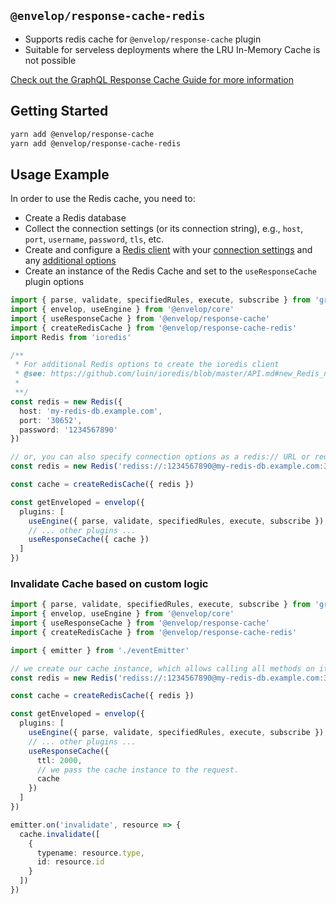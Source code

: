 ## `@envelop/response-cache-redis`

- Supports redis cache for `@envelop/response-cache` plugin
- Suitable for serveless deployments where the LRU In-Memory Cache is not possible

[Check out the GraphQL Response Cache Guide for more information](https://envelop.dev/docs/guides/adding-a-graphql-response-cache)

## Getting Started

```bash
yarn add @envelop/response-cache
yarn add @envelop/response-cache-redis
```

## Usage Example

In order to use the Redis cache, you need to:

- Create a Redis database
- Collect the connection settings (or its connection string), e.g., `host`, `port`, `username`, `password`, `tls`, etc.
- Create and configure a [Redis client](https://github.com/luin/ioredis) with your [connection settings](https://github.com/luin/ioredis/blob/master/API.md#Redis) and any [additional options](https://github.com/luin/ioredis/blob/master/API.md#new_Redis_new)
- Create an instance of the Redis Cache and set to the `useResponseCache` plugin options

```ts
import { parse, validate, specifiedRules, execute, subscribe } from 'graphql'
import { envelop, useEngine } from '@envelop/core'
import { useResponseCache } from '@envelop/response-cache'
import { createRedisCache } from '@envelop/response-cache-redis'
import Redis from 'ioredis'

/**
 * For additional Redis options to create the ioredis client
 * @see: https://github.com/luin/ioredis/blob/master/API.md#new_Redis_new
 *
 **/
const redis = new Redis({
  host: 'my-redis-db.example.com',
  port: '30652',
  password: '1234567890'
})

// or, you can also specify connection options as a redis:// URL or rediss:// URL when using TLS encryption
const redis = new Redis('rediss://:1234567890@my-redis-db.example.com:30652')

const cache = createRedisCache({ redis })

const getEnveloped = envelop({
  plugins: [
    useEngine({ parse, validate, specifiedRules, execute, subscribe }),
    // ... other plugins ...
    useResponseCache({ cache })
  ]
})
```

### Invalidate Cache based on custom logic

```ts
import { parse, validate, specifiedRules, execute, subscribe } from 'graphql'
import { envelop, useEngine } from '@envelop/core'
import { useResponseCache } from '@envelop/response-cache'
import { createRedisCache } from '@envelop/response-cache-redis'

import { emitter } from './eventEmitter'

// we create our cache instance, which allows calling all methods on it
const redis = new Redis('rediss://:1234567890@my-redis-db.example.com:30652')

const cache = createRedisCache({ redis })

const getEnveloped = envelop({
  plugins: [
    useEngine({ parse, validate, specifiedRules, execute, subscribe }),
    // ... other plugins ...
    useResponseCache({
      ttl: 2000,
      // we pass the cache instance to the request.
      cache
    })
  ]
})

emitter.on('invalidate', resource => {
  cache.invalidate([
    {
      typename: resource.type,
      id: resource.id
    }
  ])
})
```
